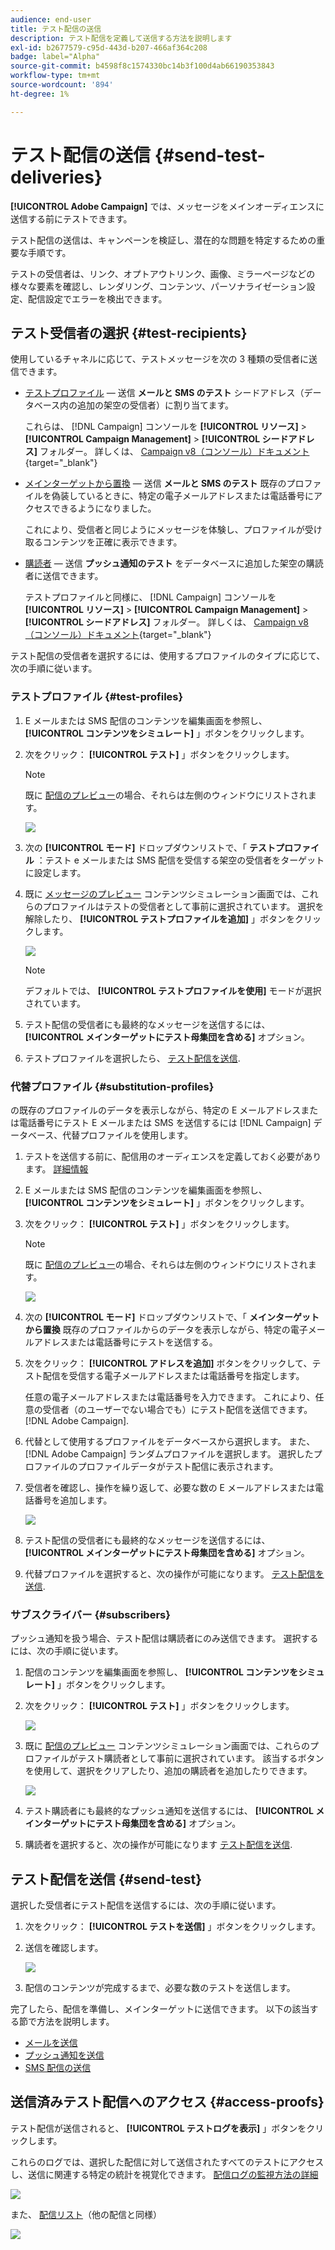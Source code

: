 ```yaml
---
audience: end-user
title: テスト配信の送信
description: テスト配信を定義して送信する方法を説明します
exl-id: b2677579-c95d-443d-b207-466af364c208
badge: label="Alpha"
source-git-commit: b4598f8c1574330bc14b3f100d4ab66190353843
workflow-type: tm+mt
source-wordcount: '894'
ht-degree: 1%

---
```


# テスト配信の送信 {#send-test-deliveries}

**[!UICONTROL Adobe Campaign]** では、メッセージをメインオーディエンスに送信する前にテストできます。

テスト配信の送信は、キャンペーンを検証し、潜在的な問題を特定するための重要な手順です。

テストの受信者は、リンク、オプトアウトリンク、画像、ミラーページなどの様々な要素を確認し、レンダリング、コンテンツ、パーソナライゼーション設定、配信設定でエラーを検出できます。

## テスト受信者の選択 {#test-recipients}

使用しているチャネルに応じて、テストメッセージを次の 3 種類の受信者に送信できます。

* [テストプロファイル](#test-profiles)  — 送信 **メールと SMS のテスト** シードアドレス（データベース内の追加の架空の受信者）に割り当てます。

  これらは、 [!DNL Campaign] コンソールを **[!UICONTROL リソース]** > **[!UICONTROL Campaign Management]** > **[!UICONTROL シードアドレス]** フォルダー。 詳しくは、 [Campaign v8（コンソール）ドキュメント](https://experienceleague.adobe.com/docs/campaign/campaign-v8/audience/add-profiles/test-profiles.html){target="_blank"}

* [メインターゲットから置換](#substitution-profiles)  — 送信 **メールと SMS のテスト** 既存のプロファイルを偽装しているときに、特定の電子メールアドレスまたは電話番号にアクセスできるようになりました。

  これにより、受信者と同じようにメッセージを体験し、プロファイルが受け取るコンテンツを正確に表示できます。

* [購読者](#subscribers)  — 送信 **プッシュ通知のテスト** をデータベースに追加した架空の購読者に送信できます。

  テストプロファイルと同様に、 [!DNL Campaign] コンソールを **[!UICONTROL リソース]** > **[!UICONTROL Campaign Management]** > **[!UICONTROL シードアドレス]** フォルダー。 詳しくは、 [Campaign v8（コンソール）ドキュメント](https://experienceleague.adobe.com/docs/campaign/campaign-v8/audience/add-profiles/test-profiles.html){target="_blank"}

テスト配信の受信者を選択するには、使用するプロファイルのタイプに応じて、次の手順に従います。

### テストプロファイル {#test-profiles}

1. E メールまたは SMS 配信のコンテンツを編集画面を参照し、 **[!UICONTROL コンテンツをシミュレート]** 」ボタンをクリックします。

1. 次をクリック： **[!UICONTROL テスト]** 」ボタンをクリックします。

   >[!NOTE]
   >
   >既に [配信のプレビュー](preview-content.md)の場合、それらは左側のウィンドウにリストされます。

   ![](assets/simulate-test-button-email.png)

1. 次の **[!UICONTROL モード]** ドロップダウンリストで、「 **テストプロファイル** ：テスト e メールまたは SMS 配信を受信する架空の受信者をターゲットに設定します。

1. 既に [メッセージのプレビュー](preview-content.md) コンテンツシミュレーション画面では、これらのプロファイルはテストの受信者として事前に選択されています。 選択を解除したり、 **[!UICONTROL テストプロファイルを追加]** 」ボタンをクリックします。

   ![](assets/simulate-profile-mode.png)

   >[!NOTE]
   >
   >デフォルトでは、 **[!UICONTROL テストプロファイルを使用]** モードが選択されています。

1. テスト配信の受信者にも最終的なメッセージを送信するには、 **[!UICONTROL メインターゲットにテスト母集団を含める]** オプション。

1. テストプロファイルを選択したら、 [テスト配信を送信](#send-test).

### 代替プロファイル {#substitution-profiles}

の既存のプロファイルのデータを表示しながら、特定の E メールアドレスまたは電話番号にテスト E メールまたは SMS を送信するには [!DNL Campaign] データベース、代替プロファイルを使用します。

1. テストを送信する前に、配信用のオーディエンスを定義しておく必要があります。 [詳細情報](../audience/about-audiences.md)

1. E メールまたは SMS 配信のコンテンツを編集画面を参照し、 **[!UICONTROL コンテンツをシミュレート]** 」ボタンをクリックします。

1. 次をクリック： **[!UICONTROL テスト]** 」ボタンをクリックします。

   >[!NOTE]
   >
   >既に [配信のプレビュー](preview-content.md)の場合、それらは左側のウィンドウにリストされます。

   ![](assets/simulate-test-button-email.png)

1. 次の **[!UICONTROL モード]** ドロップダウンリストで、「 **メインターゲットから置換** 既存のプロファイルからのデータを表示しながら、特定の電子メールアドレスまたは電話番号にテストを送信する。

1. 次をクリック： **[!UICONTROL アドレスを追加]** ボタンをクリックして、テスト配信を受信する電子メールアドレスまたは電話番号を指定します。

   任意の電子メールアドレスまたは電話番号を入力できます。 これにより、任意の受信者（のユーザーでない場合でも）にテスト配信を送信できます。 [!DNL Adobe Campaign].

1. 代替として使用するプロファイルをデータベースから選択します。 また、 [!DNL Adobe Campaign] ランダムプロファイルを選択します。 選択したプロファイルのプロファイルデータがテスト配信に表示されます。

1. 受信者を確認し、操作を繰り返して、必要な数の E メールアドレスまたは電話番号を追加します。

   ![](assets/simulate-profile-substitute.png)

1. テスト配信の受信者にも最終的なメッセージを送信するには、 **[!UICONTROL メインターゲットにテスト母集団を含める]** オプション。

1. 代替プロファイルを選択すると、次の操作が可能になります。 [テスト配信を送信](#send-test).

### サブスクライバー {#subscribers}

プッシュ通知を扱う場合、テスト配信は購読者にのみ送信できます。 選択するには、次の手順に従います。

1. 配信のコンテンツを編集画面を参照し、 **[!UICONTROL コンテンツをシミュレート]** 」ボタンをクリックします。

1. 次をクリック： **[!UICONTROL テスト]** 」ボタンをクリックします。

   ![](assets/simulate-test-button-push.png)

1. 既に [配信のプレビュー](preview-content.md) コンテンツシミュレーション画面では、これらのプロファイルがテスト購読者として事前に選択されています。 該当するボタンを使用して、選択をクリアしたり、追加の購読者を追加したりできます。

   ![](assets/simulate-test-subscribers.png)

1. テスト購読者にも最終的なプッシュ通知を送信するには、 **[!UICONTROL メインターゲットにテスト母集団を含める]** オプション。

1. 購読者を選択すると、次の操作が可能になります [テスト配信を送信](#send-test).

## テスト配信を送信 {#send-test}

選択した受信者にテスト配信を送信するには、次の手順に従います。

1. 次をクリック： **[!UICONTROL テストを送信]** 」ボタンをクリックします。

1. 送信を確認します。

   ![](assets/simulate-send-test.png)

1. 配信のコンテンツが完成するまで、必要な数のテストを送信します。

完了したら、配信を準備し、メインターゲットに送信できます。 以下の該当する節で方法を説明します。

* [メールを送信](../monitor/prepare-send.md)
* [プッシュ通知を送信](../push/send-push.md#send-push)
* [SMS 配信の送信](../sms/send-sms.md#send-sms)

## 送信済みテスト配信へのアクセス {#access-proofs}

テスト配信が送信されると、 **[!UICONTROL テストログを表示]** 」ボタンをクリックします。

これらのログでは、選択した配信に対して送信されたすべてのテストにアクセスし、送信に関連する特定の統計を視覚化できます。 [配信ログの監視方法の詳細](../monitor/delivery-logs.md)

![](assets/simulate-test-log.png)

また、 [配信リスト](../msg/gs-messages.md)（他の配信と同様）

![](assets/simulate-deliveries-list.png)
